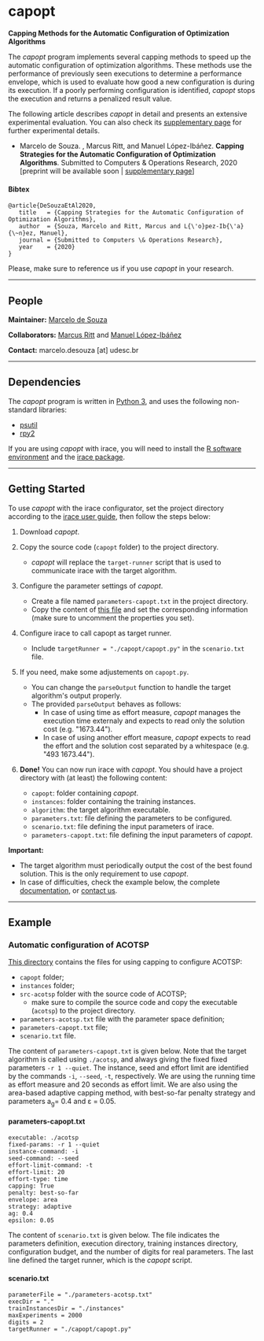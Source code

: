# capopt
**Capping Methods for the Automatic Configuration of Optimization Algorithms**

The *capopt* program implements several capping methods to speed up the automatic configuration of optimization algorithms. These methods use the performance of previously seen executions to determine a performance envelope, which is used to evaluate how good a new configuration is during its execution. If a poorly performing configuration is identified, *capopt* stops the execution and returns a penalized result value.

The following article describes *capopt* in detail and presents an extensive experimental evaluation. You can also check its [supplementary page](https://capopt.github.io/suppcor) for further experimental details.

+ Marcelo de Souza. , Marcus Ritt, and Manuel López-Ibáñez. **Capping Strategies for the Automatic Configuration of Optimization Algorithms**. Submitted to Computers & Operations Research, 2020<br>
[preprint will be available soon | [supplementary page](https://capopt.github.io/suppcor)]

#### Bibtex
```
@article{DeSouzaEtAl2020,
   title   = {Capping Strategies for the Automatic Configuration of Optimization Algorithms},
   author  = {Souza, Marcelo and Ritt, Marcus and L{\'o}pez-Ib{\'a}{\~n}ez, Manuel},
   journal = {Submitted to Computers \& Operations Research},
   year    = {2020}
}
```

Please, make sure to reference us if you use *capopt* in your research.

***

## People

**Maintainer:** [Marcelo de Souza][marcelo]

**Collaborators:** [Marcus Ritt][marcus] and [Manuel López-Ibáñez][manuel]

**Contact:** marcelo.desouza [at] udesc.br

***

## Dependencies

The *capopt* program is written in [Python 3][python], and uses the following non-standard libraries:

+ [psutil][psutil]
+ [rpy2][rpy2]

If you are using *capopt* with irace, you will need to install the [R software environment][r] and the [irace package][irace].

***

## Getting Started

To use *capopt* with the irace configurator, set the project directory according to the [irace user guide][iracedoc], then follow the steps below:

1. Download *capopt*.

2. Copy the source code (`capopt` folder) to the project directory.
   + *capopt* will replace the `target-runner` script that is used to communicate irace with the target algorithm.

3. Configure the parameter settings of *capopt*.
   + Create a file named `parameters-capopt.txt` in the project directory.
   + Copy the content of [this file](https://capopt.github.io/assets/files/parameters-capopt.txt) and set the corresponding information (make sure to uncomment the properties you set).

4. Configure irace to call capopt as target runner.
   + Include `targetRunner = "./capopt/capopt.py"` in the `scenario.txt` file.

5. If you need, make some adjustements on `capopt.py`. 
   + You can change the `parseOutput` function to handle the target algorithm's output properly.
   + The provided `parseOutput` behaves as follows:
     + In case of using time as effort measure, *capopt* manages the execution time externaly and expects to read only the solution cost (e.g. "1673.44").
     + In case of using another effort measure, *capopt* expects to read the effort and the solution cost separated by a whitespace (e.g. "493 1673.44").

6. **Done!** You can now run irace with *capopt*. You should have a project directory with (at least) the following content:
   + `capopt`: folder containing *capopt*.
   + `instances`: folder containing the training instances.
   + `algorithm`: the target algorithm executable.
   + `parameters.txt`: file defining the parameters to be configured.
   + `scenario.txt`: file defining the input parameters of irace.
   + `parameters-capopt.txt`: file defining the input parameters of *capopt*.

**Important:**
   + The target algorithm must periodically output the cost of the best found solution. This is the only requirement to use *capopt*.
   + In case of difficulties, check the example below, the complete [documentation](https://capopt.github.io/docs), or [contact us](#support).

***

## Example

### Automatic configuration of ACOTSP

[This directory][example-acotsp] contains the files for using capping to configure ACOTSP:
+ `capopt` folder;
+ `instances` folder;
+ `src-acotsp` folder with the source code of ACOTSP;
  + make sure to compile the source code and copy the executable (`acotsp`) to the project directory.
+ `parameters-acotsp.txt` file with the parameter space definition;
+ `parameters-capopt.txt` file;
+ `scenario.txt` file.

The content of `parameters-capopt.txt` is given below. Note that the target algorithm is called using `./acotsp`, and always giving the fixed fixed parameters `-r 1 --quiet`. The instance, seed and effort limit are identified by the commands `-i`, `--seed`,  `-t`, respectively. We are using the running time as effort measure and 20 seconds as effort limit. We are also using the area-based adaptive capping method, with best-so-far penalty strategy and parameters a<sub>g</sub>= 0.4 and &epsilon; = 0.05.

#### parameters-capopt.txt
```
executable: ./acotsp
fixed-params: -r 1 --quiet
instance-command: -i
seed-command: --seed
effort-limit-command: -t
effort-limit: 20
effort-type: time
capping: True
penalty: best-so-far
envelope: area
strategy: adaptive
ag: 0.4
epsilon: 0.05
```

The content of `scenario.txt` is given below. The file indicates the parameters definition, execution directory, training instances directory, configuration budget, and the number of digits for real parameters. The last line defined the target runner, which is the *capopt* script.

#### scenario.txt
```
parameterFile = "./parameters-acotsp.txt"
execDir = "."
trainInstancesDir = "./instances"
maxExperiments = 2000
digits = 2
targetRunner = "./capopt/capopt.py"
```

[marcelo]: https://souzamarcelo.github.io
[marcus]: https://www.inf.ufrgs.br/~mrpritt
[manuel]: http://lopez-ibanez.eu
[capopt]: https://github.com/souzamarcelo/capopt
[python]: https://www.python.org
[r]: https://www.r-project.org
[irace]: http://iridia.ulb.ac.be/irace
[rpy2]: https://rpy2.github.io
[psutil]: https://psutil.readthedocs.io/en/latest
[example-acotsp]: https://github.com/capopt/capopt/tree/master/examples/acotsp
[iracedoc]: https://cran.r-project.org/web/packages/irace/vignettes/irace-package.pdf
